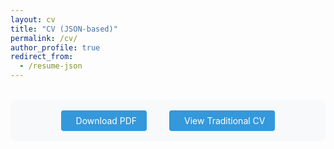 ```yaml
---
layout: cv
title: "CV (JSON-based)"
permalink: /cv/
author_profile: true
redirect_from:
  - /resume-json
---
```


<style>
  .download-links {
    text-align: center;
    margin: 2rem 0;
    padding: 1rem;
    background: #f8f9fa;
    border-radius: 8px;
  }
  
  .download-links a {
    display: inline-block;
    margin: 0 1rem;
    padding: 0.5rem 1rem;
    background: #3498db;
    color: white;
    text-decoration: none;
    border-radius: 4px;
    transition: background 0.3s;
  }
  
  .download-links a:hover {
    background: #2980b9;
  }
  
  .download-links i {
    margin-right: 0.5rem;
  }
</style>

<div class="download-links">
  <a href="{{ site.baseurl }}/files/weijie_zhang_cv.pdf" target="_blank">
    <i class="fas fa-file-pdf"></i>Download PDF
  </a>
  <a href="{{ site.baseurl }}/cv/" target="_blank">
    <i class="fas fa-file-alt"></i>View Traditional CV
  </a>
</div>

<!-- The CV content is automatically generated from _data/cv.json using the cv layout -->
